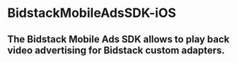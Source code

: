 # BidstackMobileAdsSDK-iOS

## The Bidstack Mobile Ads SDK allows to play back video advertising for Bidstack custom adapters.
